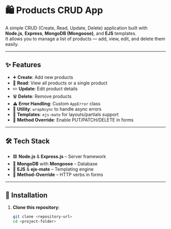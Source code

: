 # 🛍️ Products CRUD App  

A simple CRUD (Create, Read, Update, Delete) application built with **Node.js**, **Express**, **MongoDB (Mongoose)**, and **EJS** templates.  
It allows you to manage a list of products — add, view, edit, and delete them easily.

---

## ✨ Features

- ➕ **Create**: Add new products  
- 👀 **Read**: View all products or a single product  
- ✏️ **Update**: Edit product details  
- 🗑️ **Delete**: Remove products  
- ⚠️ **Error Handling**: Custom `AppError` class  
- 🧰 **Utility**: `wrapAsync` to handle async errors  
- 🎨 **Templates**: `ejs-mate` for layouts/partials support  
- 🔄 **Method Override**: Enable PUT/PATCH/DELETE in forms  

---

## 🛠️ Tech Stack

- 🟩 **Node.js** & **Express.js** – Server framework  
- 🍃 **MongoDB** with **Mongoose** – Database  
- 📝 **EJS** & **ejs-mate** – Templating engine  
- 🛑 **Method-Override** – HTTP verbs in forms  

---

## 🚀 Installation

1. **Clone this repository**:

   ```bash
   git clone <repository-url>
   cd <project-folder>

 
 
